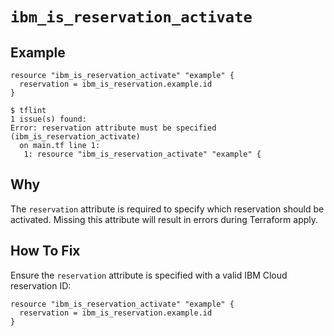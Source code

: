 # `ibm_is_reservation_activate`

## Example
```hcl
resource "ibm_is_reservation_activate" "example" {
  reservation = ibm_is_reservation.example.id
}
```

```console
$ tflint
1 issue(s) found:
Error: reservation attribute must be specified (ibm_is_reservation_activate)
  on main.tf line 1:
   1: resource "ibm_is_reservation_activate" "example" {
```

## Why
The `reservation` attribute is required to specify which reservation should be activated. Missing this attribute will result in errors during Terraform apply.

## How To Fix
Ensure the `reservation` attribute is specified with a valid IBM Cloud reservation ID:
```hcl
resource "ibm_is_reservation_activate" "example" {
  reservation = ibm_is_reservation.example.id
}
```